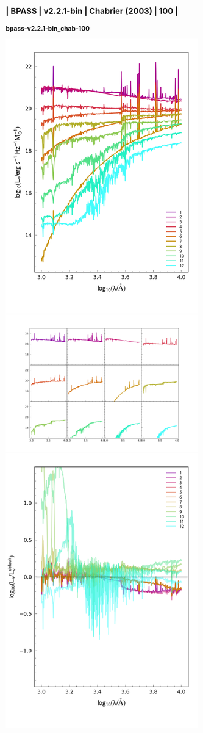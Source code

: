 
## | BPASS | v2.2.1-bin | Chabrier (2003) | 100 |
### bpass-v2.2.1-bin_chab-100
![](../figs/Wilkins22-v0.3_bpass-v2.2.1-bin_chab-100_all.png)
![](../figs/Wilkins22-v0.3_bpass-v2.2.1-bin_chab-100_individual.png)
![](../figs/Wilkins22-v0.3_bpass-v2.2.1-bin_chab-100_comparison.png)
    